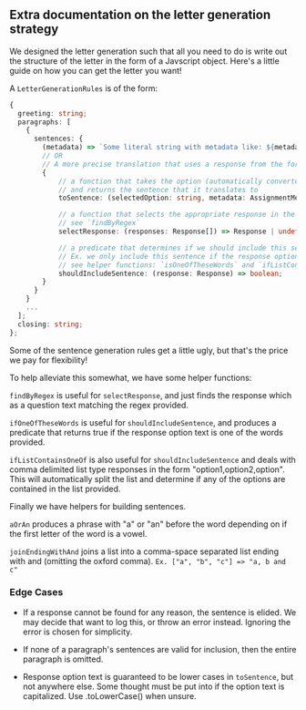 ## Extra documentation on the letter generation strategy

We designed the letter generation such that all you need to do is write out the structure of the letter in the form of a Javscript object. Here's a little guide on how you can get the letter you want!

A `LetterGenerationRules` is of the form:

```ts
{
  greeting: string;
  paragraphs: [
    {
      sentences: {
        (metadata) => `Some literal string with metadata like: ${metadata.reviewer.email} sprinkled in!`,
        // OR
        // A more precise translation that uses a response from the form (this is far more common)
        {
            // a function that takes the option (automatically converted to lowercase),
            // and returns the sentence that it translates to
            toSentence: (selectedOption: string, metadata: AssignmentMetaData) => string

            // a function that selects the appropriate response in the form that corresponds with this sentence
            // see `findByRegex`
            selectResponse: (responses: Response[]) => Response | undefined;

            // a predicate that determines if we should include this sentence
            // Ex. we only include this sentence if the response option text was "Always" or "Almost Always"
            // see helper functions: `isOneOfTheseWords` and `ifListContainsAtLeastOneOf`
            shouldIncludeSentence: (response: Response) => boolean;
        }
      }
    }
    ...
  ];
  closing: string;
};
```

Some of the sentence generation rules get a little ugly, but that's the price we pay for flexibility!

To help alleviate this somewhat, we have some helper functions:

`findByRegex` is useful for `selectResponse`, and just finds the response which as a question text matching the regex provided.

`ifOneOfTheseWords` is useful for `shouldIncludeSentence`, and produces a predicate that returns true if the response option text is one of the words provided.

`ifListContainsOneOf` is also useful for `shouldIncludeSentence` and deals with comma delimited list type responses in the form "option1,option2,option". This will automatically split the list and determine if any of the options are contained in the list provided.

Finally we have helpers for building sentences.

`aOrAn` produces a phrase with "a" or "an" before the word depending on if the first letter of the word is a vowel.

`joinEndingWithAnd` joins a list into a comma-space separated list ending with and (omitting the oxford comma).
`Ex. ["a", "b", "c"] => "a, b and c"`

### Edge Cases

- If a response cannot be found for any reason, the sentence is elided. We may decide that want to log this, or throw an error instead. Ignoring the error is chosen for simplicity.

- If none of a paragraph's sentences are valid for inclusion, then the entire paragraph is omitted.

- Response option text is guaranteed to be lower cases in `toSentence`, but not anywhere else. Some thought must be put into if the option text is capitalized. Use .toLowerCase() when unsure.
